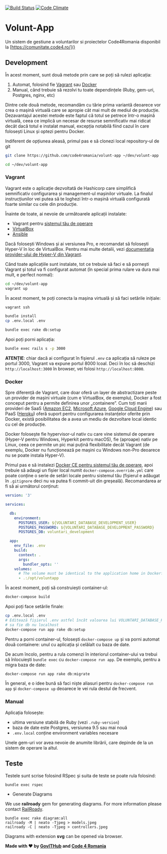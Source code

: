 [![Build Status](https://travis-ci.org/code4romania/volunt-app.svg?branch=master)](https://travis-ci.org/code4romania/volunt-app)
[![Code Climate](https://codeclimate.com/github/code4romania/volunt-app/badges/gpa.svg)](https://codeclimate.com/github/code4romania/volunt-app)

# Volunt-App

Un sistem de gestiune a voluntarilor si proiectelor Code4Romania disponibil la 
[https://comunitate.code4.ro/]()


## Development

În acest moment, sunt două metode prin care se poți să rulezi aplicația:

1. Automat, folosind fie [Vagrant][vagrant] sau [Docker][docker]
2. Manual, când trebuie să rezolvi tu toate dependințele (Ruby, gem-uri, 
   Postgres, nginx, etc)

[vagrant]: https://www.vagrantup.com/
[docker]: https://www.docker.com/

Dintre cele două metode, recomandăm cu tărie prima variantă deoarece vor crea o
mașină virtuală care se apropie cât mai mult de mediul de producție. Dezavantajul
acestei metode este faptul că totul se petrece într-o mașină virtuală, ceea ce
implică un necesar de resurse semnificativ mai ridicat decât dacă totul e
instalat manual, excepția notabilă fiind cazul în care folosești Linux și optezi
pentru Docker.

Indiferent de opțiunea aleasă, primul pas e să clonezi local repository-ul de
git

```bash
git clone https://github.com/code4romania/volunt-app ~/dev/volunt-app

cd ~/dev/volunt-app
```

### Vagrant

Vagrant este o aplicație dezvoltată de Hashicorp care simplifică semnificativ
configurarea și management-ul mașinilor virtuale. La finalul instrucțiunilor vei
putea să te loghezi într-o mașină virtuală configurată foarte similar cu cele
din producție.

Înainte de toate, ai nevoie de următoarele aplicații instalate:

* Vagrant pentru [sistemul tău de operare](https://www.vagrantup.com/downloads.html)
* [VirtualBox](https://www.virtualbox.org/wiki/Downloads) 
* [Ansible](https://www.ansible.com/)

Dacă folosești Windows și ai versiunea Pro, e recomandat să folosești Hyper-V în
loc de VirtualBox. Pentru mai multe detalii, vezi 
[documentația provider-ului de Hyper-V din Vagrant][hyperv].

[hyperv]: https://www.vagrantup.com/docs/hyperv/

Când toate aplicațiile sunt instalate, tot ce trebuie să faci e să pornești
Vagrant și totul va fi configurat automat (în special prima rulare va dura mai
mult, e perfect normal):

```bash
cd ~/dev/volunt-app
vagrant up
```

În acest moment, te poți conecta la mașina virtuală și să faci setările
inițiale:

```bash
vagrant ssh

bundle install
cp .env.local .env

bundle exec rake db:setup
```

Apoi poți porni aplicația:

```bash
bundle exec rails s -p 3000
```

__ATENȚIE__: chiar dacă ai configurat în fișierul `.env` ca aplicația să ruleze pe
portul 3000, Vagrant va expune portul 8000 lcoal. Deci în loc să deschizi
`http://localhost:3000` în browser, vei folosi `http://localhost:8000`.


### Docker

Spre diferență de Vagrant, care doar oferă un layer de abstractizare peste
un provider de mașini virtuale (cum e VirtualBox, de exemplu), Docker a fost 
conceput pentru a permite definirea unor „containere”. Cum toți marii provideri
de SaaS ([Amazon EC2][aws], [Microsoft Azure][azure], 
[Google Cloud Engine][google-ce]) sau PaaS ([Heroku][heroku]) oferă suport
pentru configurarea instanțelor oferite prin Docker, există posibilitatea de a
avea un mediu de dezvoltare local identic cu cel de producție.

[aws]: https://aws.amazon.com/ecs/
[azure]: https://azure.microsoft.com/en-us/services/container-service/
[google-ce]: https://cloud.google.com/compute/docs/instance-groups/deploying-docker-containers
[heroku]: https://devcenter.heroku.com/articles/container-registry-and-runtime

Docker folosește fie hypervisor-ul nativ cu care vine sistemul de operare 
(Hyper-V pentru Windows, Hyperkit pentru macOS), fie (aproape) nativ pe Linux,
ceea ce permite un pic mai puțină flexibilitate decât Vagrant (de exemplu, 
Docker nu funcționează pe mașini cu Windows non-Pro deoarece nu se poate instala
Hyper-V).

Primul pas e să instalezi [Docker CE pentru sistemul tău de operare][docker-ce],
apoi trebuie să adaugi un fișier local numit `docker-compose.override.yml` care
poate conține o serie de setări locale pentru sistemul tău (fișierul e adăugat
în `.gitignore` deci nu va putea fi commit-uit din greșeală). Recomandarea ar fi
să ai următorul conținut:

[docker-ce]: https://store.docker.com/search?offering=community&type=edition

```yaml
version: '3'

services:

  db:
    environment:
      POSTGRES_USER: ${VOLUNTARI_DATABASE_DEVELOPMENT_USER}
      POSTGRES_PASSWORD: ${VOLUNTARI_DATABASE_DEVELOPMENT_PASSWORD}
      POSTGRES_DB: voluntari_development

  app:
    env_file: .env
    build:
      context: .
      args:
        bundler_opts: ''
    volumes:
      # The volume must be identical to the application home in Dockerfile
      - .:/opt/voluntapp
```

În acest moment, poți să construiești container-ul:

```bash
docker-compose build
```

Apoi poți face setările finale: 

```bash
cp .env.local .env
# Editează fișierul .env astfel încât valoarea lui VOLUNTARI_DATABASE_HOST
# sa fie db nu localhost 
docker-compose run app rake db:setup
```

Pentru a porni container-ul, folosești `docker-compose up` și va porni automat
două containere: unul cu aplicația și celălalt cu baza de date.

De acum încolo, pentru a rula comenzi în interiorul container-ului va trebui să
înlocuiești `bundle exec` cu `docker-compose run app`. De exemplu, pentru a 
migra baza de date:

```bash
docker-compose run app rake db:migrate
```

În general, e o idee bună să faci niște aliasuri pentru `docker-compose run app`
și `docker-compose up` deoarece le vei rula destul de frecvent.


### Manual

Aplicația folosește:

* ultima versiune stabilă de Ruby (vezi `.ruby-version`)
* baza de date este Postgres, versiunea 9.5 sau mai nouă
* `.env.local` conține environment variables necesare

Unele gem-uri vor avea nevoie de anumite librării, care depinde de la un sistem
de operare la altul. 


## Teste

Testele sunt scrise folosind RSpec și suita de teste se poate rula folosind:

```bash
bundle exec rspec
```


* Generate Diagrams

We use **railroady** gem for generating diagrams. For more information please 
contact [RailRoady](https://github.com/preston/railroady).


```
bundle exec rake diagram:all
railroady -M | neato -Tjpeg > models.jpeg
railroady -C | neato -Tjpeg > controllers.jpeg
```

Diagrams with extension **svg** can be opened via browser.

**Made with :heart: by [GovITHub](http://ithub.gov.ro) and [Code 4 Romania](https://code4.ro)**